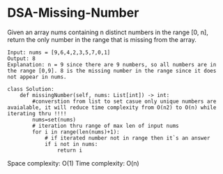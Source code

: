# DSA-Missing-Number
Given an array nums containing n distinct numbers in the range [0, n], return the only number in the range that is missing from the array.

```
Input: nums = [9,6,4,2,3,5,7,0,1]
Output: 8
Explanation: n = 9 since there are 9 numbers, so all numbers are in the range [0,9]. 8 is the missing number in the range since it does not appear in nums.
```
```
class Solution:
    def missingNumber(self, nums: List[int]) -> int:
        #converstion from list to set casue only unique numbers are avaialable, it will reduce time complexity from O(n2) to O(n) while iterating thru !!!!
        nums=set(nums)
        # iteration thru range of max len of input nums
        for i in range(len(nums)+1):
            # if iterated number not in range then it`s an answer
            if i not in nums:
                return i
```
Space complexity: O(1)
Time complexity: O(n)
